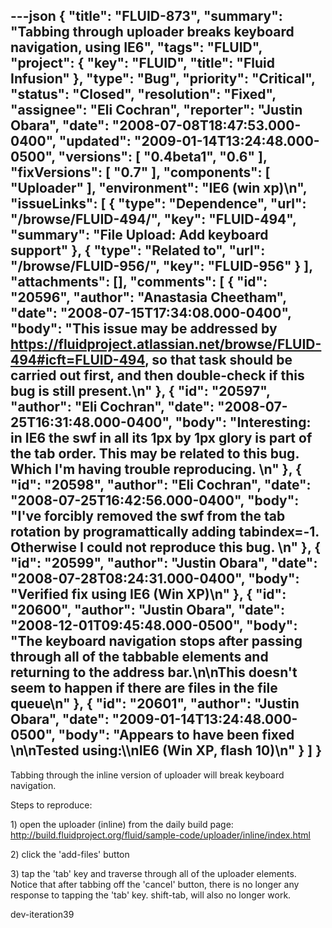 ---json
{
  "title": "FLUID-873",
  "summary": "Tabbing through uploader breaks keyboard navigation, using IE6",
  "tags": "FLUID",
  "project": {
    "key": "FLUID",
    "title": "Fluid Infusion"
  },
  "type": "Bug",
  "priority": "Critical",
  "status": "Closed",
  "resolution": "Fixed",
  "assignee": "Eli Cochran",
  "reporter": "Justin Obara",
  "date": "2008-07-08T18:47:53.000-0400",
  "updated": "2009-01-14T13:24:48.000-0500",
  "versions": [
    "0.4beta1",
    "0.6"
  ],
  "fixVersions": [
    "0.7"
  ],
  "components": [
    "Uploader"
  ],
  "environment": "IE6 (win xp)\n",
  "issueLinks": [
    {
      "type": "Dependence",
      "url": "/browse/FLUID-494/",
      "key": "FLUID-494",
      "summary": "File Upload: Add keyboard support"
    },
    {
      "type": "Related to",
      "url": "/browse/FLUID-956/",
      "key": "FLUID-956"
    }
  ],
  "attachments": [],
  "comments": [
    {
      "id": "20596",
      "author": "Anastasia Cheetham",
      "date": "2008-07-15T17:34:08.000-0400",
      "body": "This issue may be addressed by <https://fluidproject.atlassian.net/browse/FLUID-494#icft=FLUID-494>, so that task should be carried out first, and then double-check if this bug is still present.\n"
    },
    {
      "id": "20597",
      "author": "Eli Cochran",
      "date": "2008-07-25T16:31:48.000-0400",
      "body": "Interesting: in IE6 the swf in all its 1px by 1px glory is part of the tab order. This may be related to this bug. Which I'm having trouble reproducing.&#x20;\n"
    },
    {
      "id": "20598",
      "author": "Eli Cochran",
      "date": "2008-07-25T16:42:56.000-0400",
      "body": "I've forcibly removed the swf from the tab rotation by programattically adding tabindex=-1. Otherwise I could not reproduce this bug.&#x20;\n"
    },
    {
      "id": "20599",
      "author": "Justin Obara",
      "date": "2008-07-28T08:24:31.000-0400",
      "body": "Verified fix using IE6 (Win XP)\n"
    },
    {
      "id": "20600",
      "author": "Justin Obara",
      "date": "2008-12-01T09:45:48.000-0500",
      "body": "The keyboard navigation stops after passing through all of the tabbable elements and returning to the address bar.\n\nThis doesn't seem to happen if there are files in the file queue\n"
    },
    {
      "id": "20601",
      "author": "Justin Obara",
      "date": "2009-01-14T13:24:48.000-0500",
      "body": "Appears to have been fixed&#x20;\n\nTested using:\\\nIE6 (Win XP, flash 10)\n"
    }
  ]
}
---
Tabbing through the inline version of uploader will break keyboard navigation.

Steps to reproduce:

1\) open the uploader (inline) from the daily build page:\
<http://build.fluidproject.org/fluid/sample-code/uploader/inline/index.html>

2\) click the 'add-files' button

3\) tap the 'tab' key and traverse through all of the uploader elements. Notice that after tabbing off the 'cancel' button, there is no longer any response to tapping the 'tab' key. shift-tab, will also no longer work.

dev-iteration39

        